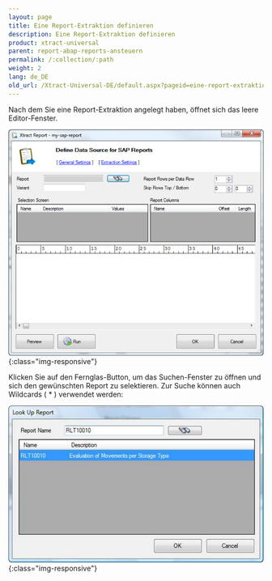 ```yaml
---
layout: page
title: Eine Report-Extraktion definieren
description: Eine Report-Extraktion definieren
product: xtract-universal
parent: report-abap-reports-ansteuern
permalink: /:collection/:path
weight: 2
lang: de_DE
old_url: /Xtract-Universal-DE/default.aspx?pageid=eine-report-extraktion-definieren
---
```


Nach dem Sie eine Report-Extraktion angelegt haben, öffnet sich das leere Editor-Fenster.

![Abap-Report-Define-Data-Source](/img/content/Abap-Report-Define-Data-Source.jpg){:class="img-responsive"} 


Klicken Sie auf den Fernglas-Button, um das Suchen-Fenster zu öffnen und sich den gewünschten Report zu selektieren. Zur Suche können auch Wildcards ( * ) verwendet werden:

![Look-Up-Report](/img/content/Look-Up-Report.png){:class="img-responsive"}